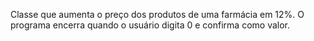 Classe que aumenta o preço dos produtos de uma farmácia em 12%. O programa encerra quando o usuário digita 0 e confirma como valor.
